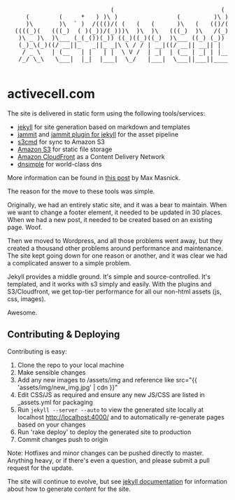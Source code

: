 <pre>
  	                        (                             (     (     
     (        (     *   ) )\ )                (         )\ )  )\ )  
     )\       )\  ` )  /((()/( (   (   (      )\   (   (()/( (()/(  
  ((((_)(   (((_)  ( )(_))/(_)))\  )\  )\   (((_)  )\   /(_)) /(_)) 
   )\ _ )\  )\___ (_(_())(_)) ((_)((_)((_)  )\___ ((_) (_))  (_))   
   (_)_\(_)((/ __||_   _||_ _|\ \ / / | __|((/ __|| __|| |   | |    
    / _ \   | (__   | |   | |  \ V /  | _|  | (__ | _| | |__ | |__  
   /_/ \_\   \___|  |_|  |___|  \_/   |___|  \___||___||____||____|

</pre>

activecell.com
==============

The site is delivered in static form using the following tools/services:

* [jekyll](http://github.com/mojombo/jekyll) for site generation based on markdown and templates
* [jammit](http://documentcloud.github.com/jammit/) and [jammit plugin for jekyll](https://gist.github.com/1224971) for the asset pipeline
* [s3cmd](http://s3tools.org/s3cmd) for sync to Amazon S3
* [Amazon S3](http://aws.amazon.com/s3/) for static file storage
* [Amazon CloudFront](http://aws.amazon.com/cloudfront/) as a Content Delivery Network
* [dnsimple](http://dnsimple.com) for world-class dns

More information can be found in [this post](http://www.maxmasnick.com/2012/01/21/jekyll_s3_cloudfront/) by Max Masnick.

The reason for the move to these tools was simple. 

Originally, we had an entirely static site, and it was a bear to maintain. When we want to change a footer element, it needed to be updated in 30 places. When we had a new post, it needed to be created based on an existing page. Woof.

Then we moved to Wordpress, and all those problems went away, but they created a thousand other problems around performance and maintenance. The site kept going down for one reason or another, and it was clear we had a complicated answer to a simple problem.

Jekyll provides a middle ground. It's simple and source-controlled. It's templated, and it works with s3 simply and easily. With the plugins and S3/Cloudfront, we get top-tier performance for all our non-html assets (js, css, images).

Awesome.

Contributing & Deploying
------------------------

Contributing is easy:

1. Clone the repo to your local machine
1. Make sensible changes
1. Add any new images to /assets/img and reference like src="{{ 'assets/img/new_img.jpg' | cdn }}"
1. Edit CSS/JS as required and ensure any new JS/CSS are listed in _assets.yml for packaging
1. Run `jekyll --server --auto` to view the generated site locally at localhost [http://localhost:4000/](http://localhost:4000/) and to automatically re-generate pages based on your changes
1. Run 'rake deploy' to deploy the generated site to production
1. Commit changes push to origin

Note: Hotfixes and minor changes can be pushed directly to master. Anything heavy, or if there's even a question, and please submit a pull request for the update.

The site will continue to evolve, but see [jekyll documentation](http://github.com/mojombo/jekyll) for information about how to generate content for the site.